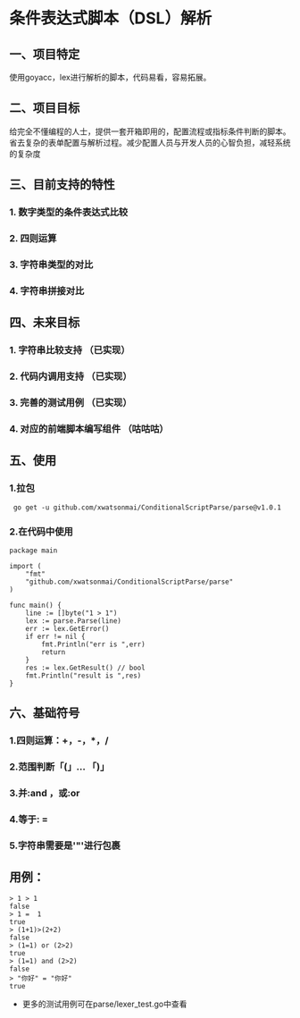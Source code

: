 # 条件表达式脚本（DSL）解析
## 一、项目特定
使用goyacc，lex进行解析的脚本，代码易看，容易拓展。
## 二、项目目标
给完全不懂编程的人士，提供一套开箱即用的，配置流程或指标条件判断的脚本。省去复杂的表单配置与解析过程。减少配置人员与开发人员的心智负担，减轻系统的复杂度
## 三、目前支持的特性
### 1. 数字类型的条件表达式比较
### 2. 四则运算
### 3. 字符串类型的对比
### 4. 字符串拼接对比

## 四、未来目标
### 1. 字符串比较支持 （已实现）
### 2. 代码内调用支持 （已实现）
### 3. 完善的测试用例 （已实现）
### 4. 对应的前端脚本编写组件 （咕咕咕）

## 五、使用
### 1.拉包
```shell
 go get -u github.com/xwatsonmai/ConditionalScriptParse/parse@v1.0.1 
```
### 2.在代码中使用
```golang
package main

import (
	"fmt"
	"github.com/xwatsonmai/ConditionalScriptParse/parse"
)

func main() {
	line := []byte("1 > 1")
	lex := parse.Parse(line)
	err := lex.GetError()
	if err != nil {
		fmt.Println("err is ",err)
		return
	}
	res := lex.GetResult() // bool
	fmt.Println("result is ",res)
}
```

## 六、基础符号
### 1.四则运算：+，-，*，/
### 2.范围判断「(」... 「)」
### 3.并:and ，或:or
### 4.等于: =
### 5.字符串需要是'"'进行包裹


## 用例：
```shell
> 1 > 1
false
> 1 =  1
true
> (1+1)>(2+2)
false
> (1=1) or (2>2)
true
> (1=1) and (2>2)
false
> "你好" = "你好"
true
```
* 更多的测试用例可在parse/lexer_test.go中查看